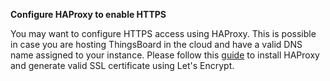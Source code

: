 **Configure HAProxy to enable HTTPS**

You may want to configure HTTPS access using HAProxy. 
This is possible in case you are hosting ThingsBoard in the cloud and have a valid DNS name assigned to your instance.
Please follow this [guide](/docs/user-guide/install/pe/add-haproxy-ubuntu) to install HAProxy and generate valid SSL certificate using Let's Encrypt.

